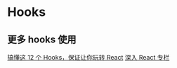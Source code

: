 # Hooks

## 更多 hooks 使用

[搞懂这 12 个 Hooks，保证让你玩转 React](https://juejin.cn/post/7101486767336849421#heading-28)
[深入 React 专栏](https://juejin.cn/column/7088194204316205092)
